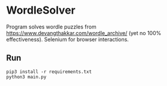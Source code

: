 # WordleSolver
Program solves wordle puzzles from https://www.devangthakkar.com/wordle_archive/ (yet no 100% effectiveness). Selenium for browser interactions.

## Run
    pip3 install -r requirements.txt
    python3 main.py
    

